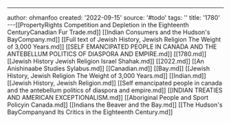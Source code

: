 ---
author: ohmanfoo
created: '2022-09-15'
source: '#todo'
tags: ''
title: '1780'
---[[PropertyRights Competition and Depletion in the Eighteenth CenturyCanadian Fur Trade.md]]
[[Indian Consumers and the Hudson's BayCompany.md]]
[[Full text of Jewish History, Jewish Religion The Weight of 3,000 Years.md]]
[[SELF EMANCIPATED PEOPLE IN CANADA AND THE ANTEBELLUM POLITICS OF DIASPORA AND EMPIRE.md]]
[[1780.md]]
[[Jewish History Jewish Religion Israel Shahak.md]]
[[2022.md]]
[[An Anishinaabe Studies Sylabus.md]]
[[Canadian.md]]
[[Bay.md]]
[[Jewish History, Jewish Religion The Weight of 3,000 Years.md]]
[[Indian.md]]
[[Jewish History, Jewish Religion.md]]
[[Self emancipated people in canada and the antebellum politics of diaspora and empire.md]]
[[INDIAN TREATIES AND AMERICAN EXCEPTIONALISM.md]]
[[Aboriginal People and Sport Policyin Canada.md]]
[[Indians the Beaver and the Bay.md]]
[[The Hudson's BayCompanyand Its Critics in the Eighteenth Century.md]]
